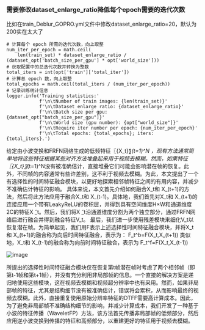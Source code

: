 ### 需要修改dataset_enlarge_ratio降低每个epoch需要的迭代次数
比如在train_Deblur_GOPRO.yml文件中修改dataset_enlarge_ratio=20，默认为200实在太大了
```
# 计算每个 epoch 所需的迭代次数，向上取整
num_iter_per_epoch = math.ceil(
    len(train_set) * dataset_enlarge_ratio / (dataset_opt['batch_size_per_gpu'] * opt['world_size']))
# 获取配置中的总迭代次数并转换为整数
total_iters = int(opt['train']['total_iter'])
# 计算总 epoch 数，向上取整
total_epochs = math.ceil(total_iters / (num_iter_per_epoch))
# 记录训练统计信息
logger.info('Training statistics:'
            f'\n\tNumber of train images: {len(train_set)}'
            f'\n\tDataset enlarge ratio: {dataset_enlarge_ratio}'
            f'\n\tBatch size per gpu: {dataset_opt["batch_size_per_gpu"]}'
            f'\n\tWorld size (gpu number): {opt["world_size"]}'
            f'\n\tRequire iter number per epoch: {num_iter_per_epoch}'
            f'\n\tTotal epochs: {total_epochs}; iters: {total_iters}.')
```



给定由小波变换和FRFN网络生成的低频特征〖{X_t}〗_(t=1)^N ，现有方法通常简单地将这些特征根据某些对齐方法堆叠起来用于视频去模糊。然而，如果特征〖{X_t}〗_(t=1)^N没有被准确估计，直接堆叠它们可能会影响潜在帧的恢复。此外，不同帧的内容通常有些许差别，这不利于视频去模糊。为此，本文提出了一个有选择性的时间特征融合模块，以更好地探索相邻帧特征之间的有用内容，并减少不准确估计特征的影响。
具体来说，本文首先介绍如何融合X_t和 X_(t+1)的方法，然后将此方法应用于融合X_t和 X_(t-1)。具体地，我们首先对X_t和 X_(t+1)的连接应用一个带有LeakyReLU的卷积层，并得到具有空间维度H×W和通道维度2C的特征X ̃_t。然后，我们将X ̃_t沿通道维度分割为两个独立部分，通过FRFN网络后进行融合并得到融合特征V_t。
最后，我们进一步使用残差模块来细化V_t以恢复潜在帧。为简单起见，我们用F表示上述选择性时间特征融合模块，并将X_t和 X_(t+1)的融合称为向后时间特征融合，表示为：
F_t^b=F(X_t,X_(t+1))
类似地，X_t和 X_(t-1)的融合称为向前时间特征融合，表示为
F_t^f=F(X_t,X_(t-1))

 ![image](https://github.com/user-attachments/assets/fe47cc74-5a8e-42d2-a638-bd8dd08ba17f)



所提出的选择性时间特征融合模块仅在恢复第t帧潜在帧时考虑了两个相邻帧（即第t-1帧和第t+1帧），并没有充分利用非局部帧的信息。一个直接的解决方案是递归地使用这些模块，这在视频去模糊和视频超分辨率中也有采用。然而，如果非局部帧的特征，尤其是结构细节没有被准确估计，错误将会累积，从而影响最终的视频去模糊。此外，直接重复使用原始分辨率特征的DTFF需要高计算成本。因此，为了避免非局部帧不准确结构细节的影响，并减少计算成本，我们开发了一种基于小波的特征传播（WaveletFP）方法，该方法首先传播非局部帧的低频部分，然后应用逆小波变换到传播的特征和高频部分，以重建更好的特征用于视频去模糊。
